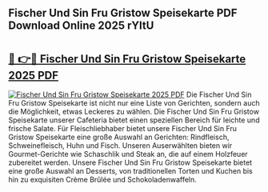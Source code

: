 ## Fischer Und Sin Fru Gristow Speisekarte PDF Download Online 2025 rYItU

# <h2><a href="http://gc8er9h.nevu.top/?p=Fischer+Und+Sin+Fru+Gristow+Speisekarte">🔗 👉🔴 Fischer Und Sin Fru Gristow Speisekarte 2025 PDF</a></h2>

[![Fischer Und Sin Fru Gristow Speisekarte 2025 PDF](https://i.imgur.com/dBaPXMq.png)](http://gc8er9h.nevu.top/?p=Fischer+Und+Sin+Fru+Gristow+Speisekarte)
Die Fischer Und Sin Fru Gristow Speisekarte ist nicht nur eine Liste von Gerichten, sondern auch die Möglichkeit, etwas Leckeres zu wählen. Die Fischer Und Sin Fru Gristow Speisekarte unserer Cafeteria bietet einen speziellen Bereich für leichte und frische Salate. Für Fleischliebhaber bietet unsere Fischer Und Sin Fru Gristow Speisekarte eine große Auswahl an Gerichten: Rindfleisch, Schweinefleisch, Huhn und Fisch. Unseren Auserwählten bieten wir Gourmet-Gerichte wie Schaschlik und Steak an, die auf einem Holzfeuer zubereitet werden. Unsere Fischer Und Sin Fru Gristow Speisekarte bietet eine große Auswahl an Desserts, von traditionellen Torten und Kuchen bis hin zu exquisiten Crème Brûlée und Schokoladenwaffeln.
